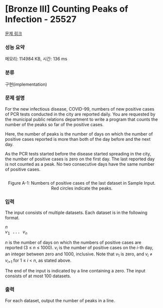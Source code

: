 # [Bronze III] Counting Peaks of Infection - 25527 

[문제 링크](https://www.acmicpc.net/problem/25527) 

### 성능 요약

메모리: 114984 KB, 시간: 136 ms

### 분류

구현(implementation)

### 문제 설명

<p>For the new infectious disease, COVID-99, numbers of new positive cases of PCR tests conducted in the city are reported daily. You are requested by the municipal public relations department to write a program that counts the number of the peaks so far of the positive cases.</p>

<p>Here, the number of peaks is the number of days on which the number of positive cases reported is more than both of the day before and the next day.</p>

<p>As the PCR tests started before the disease started spreading in the city, the number of positive cases is zero on the first day. The last reported day is not counted as a peak. No two consecutive days have the same number of positive cases.</p>

<p style="text-align: center;"><img alt="" src=""></p>

<p style="text-align: center;">Figure A-1: Numbers of positive cases of the last dataset in Sample Input. Red circles indicate the peaks.</p>

### 입력 

 <p>The input consists of multiple datasets. Each dataset is in the following format.</p>

<pre><var>n</var>
<var>v</var><sub>1</sub> ... <var>v</var><sub><var>n</var></sub></pre>

<p><var>n</var> is the number of days on which the numbers of positive cases are reported (3 ≤ <var>n</var> ≤ 1000). <var>v</var><sub><var>i</var></sub> is the number of positive cases on the <var>i</var>-th day, an integer between zero and 1000, inclusive. Note that <var>v</var><sub>1</sub> is zero, and <var>v</var><sub><var>i</var></sub> ≠ <var>v</var><sub><var>i</var>+1</sub> for 1 ≤ <var>i</var> < <var>n</var>, as stated above.</p>

<p>The end of the input is indicated by a line containing a zero. The input consists of at most 100 datasets.</p>

### 출력 

 <p>For each dataset, output the number of peaks in a line.</p>

